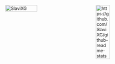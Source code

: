 

<div style="display:flex; justify-content: space-around;">
  <img src="https://github-readme-stats.vercel.app/api?username=SlaviXG&show_icons=true&count_private=true&include_all_commits=true" alt="SlaviXG" width="45%"/>
  <img src="https://github-readme-stats.vercel.app/api/top-langs/?username=SlaviXG&layout=compact&langs_count=8" alt="https://github.com/SlaviXG/github-readme-stats" width="29.7%"/>
</div>

